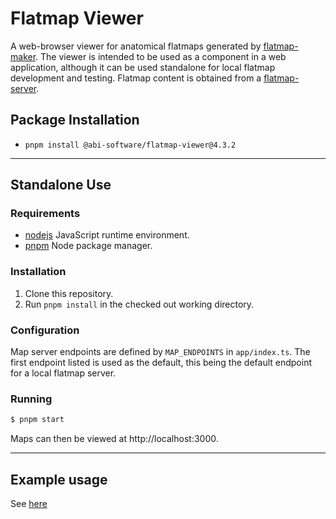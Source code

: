 # Flatmap Viewer

A web-browser viewer for anatomical flatmaps generated by [flatmap-maker](https://github.com/AnatomicMaps/flatmap-maker). The viewer is intended to be used as a component in a web application, although it can be used standalone for local flatmap development and testing. Flatmap content is obtained from a [flatmap-server](https://github.com/AnatomicMaps/flatmap-server).

## Package Installation

*   `pnpm install @abi-software/flatmap-viewer@4.3.2`

---

## Standalone Use

### Requirements

*   [nodejs](https://nodejs.org/) JavaScript runtime environment.
*   [pnpm](https://pnpm.io) Node package manager.

### Installation

1.  Clone this repository.
2.  Run `pnpm install` in the checked out working directory.


### Configuration

Map server endpoints are defined by `MAP_ENDPOINTS` in `app/index.ts`. The first endpoint listed is used as the default, this being the default endpoint for a local flatmap server.

### Running

```sh
$ pnpm start
```

Maps can then be viewed at http://localhost:3000.

---

## Example usage

See [here](https://anatomicmaps.github.io/flatmap-viewer/documents/HowTo_Guide.html)
